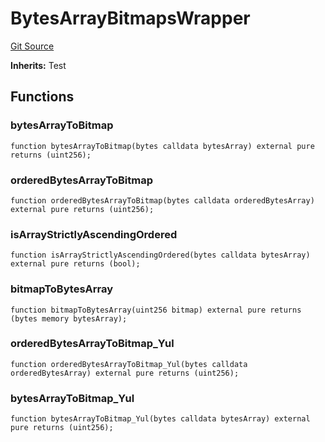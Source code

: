 # BytesArrayBitmapsWrapper
[Git Source](https://github.com/Sabnock01/eigenlayer-contracts/blob/fa80db0202cf74fb2bae3ffc6aa6db988074a698/src/test/harnesses/BytesArrayBitmapsWrapper.sol)

**Inherits:**
Test


## Functions
### bytesArrayToBitmap


```solidity
function bytesArrayToBitmap(bytes calldata bytesArray) external pure returns (uint256);
```

### orderedBytesArrayToBitmap


```solidity
function orderedBytesArrayToBitmap(bytes calldata orderedBytesArray) external pure returns (uint256);
```

### isArrayStrictlyAscendingOrdered


```solidity
function isArrayStrictlyAscendingOrdered(bytes calldata bytesArray) external pure returns (bool);
```

### bitmapToBytesArray


```solidity
function bitmapToBytesArray(uint256 bitmap) external pure returns (bytes memory bytesArray);
```

### orderedBytesArrayToBitmap_Yul


```solidity
function orderedBytesArrayToBitmap_Yul(bytes calldata orderedBytesArray) external pure returns (uint256);
```

### bytesArrayToBitmap_Yul


```solidity
function bytesArrayToBitmap_Yul(bytes calldata bytesArray) external pure returns (uint256);
```

